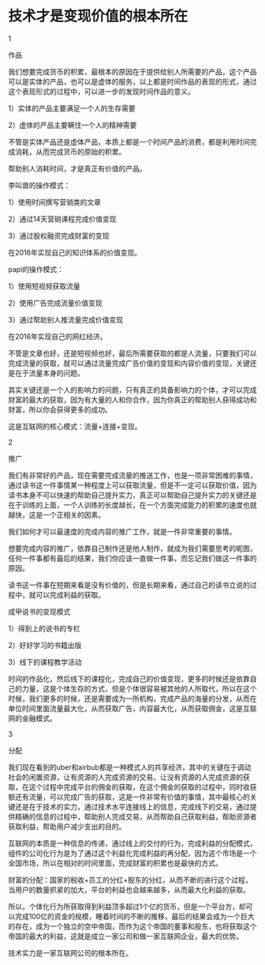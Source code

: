 # 技术才是变现价值的根本所在

1

作品

我们想要完成货币的积累，最根本的原因在于提供给别人所需要的产品，这个产品可以是实体的产品，也可以是虚体的服务，以上都是时间作品的表现的形式，通过这个表现形式的过程中，可以进一步的发现时间作品的意义。

1）实体的产品主要满足一个人的生存需要

2）虚体的产品主要瞒住一个人的精神需要

不管是实体产品还是虚体产品，本质上都是一个时间产品的消费，都是利用时间完成消耗，从而完成货币的原始的积累。

帮助别人消耗时间，才是真正有价值的产品。

李叫兽的操作模式：

1）使用时间撰写营销类的文章

2）通过14天营销课程完成价值变现

3）通过股权融资完成财富的变现

在2016年实现自己的知识体系的价值变现。

papi的操作模式：

1）使用短视频获取流量

2）使用广告完成流量价值变现

3）通过帮助别人推流量完成价值变现

在2016年实现自己的网红经济。

不管是文章也好，还是短视频也好，最后所需要获取的都是人流量，只要我们可以完成流量的获取，就可以通过流量完成广告价值的变现和内容价值的变现，关键还是在于流量本身的问题。

其实关键还是一个人的影响力的问题，只有真正的具备影响力的个体，才可以完成财富的最大的获取，因为有大量的人和你合作，因为你真正的帮助别人获得成功和财富，所以你会获得更多的成功。

这是互联网的核心模式：流量+连接+变现。

2

推广

我们有非常好的产品，现在需要完成流量的推送工作，也是一项非常困难的事情，通过读书这一件事情某一种程度上可以获取流量，但是不一定可以获取价值，因为读书本身不可以快速的帮助自己提升实力，真正可以帮助自己提升实力的关键还是在于训练的上面，一个人训练的长度越长，在一个方面完成能力的积累的速度也就越快，这是一个正相关的因素。

我们如何才可以最速度的完成内容的推广工作，就是一件非常重要的事情。

想要完成内容的推广，依靠自己制作还是他人制作，就成为我们需要思考的昵图，任何一件事都有最后的结果，我们你应该一直做一件事，而忘记我们做这一件事的原因。

读书这一件事在短期来看是没有价值的，但是长期来看，通过自己的读书立说的过程中，就可以完成利益的获取。

成甲说书的变现模式

1）得到上的说书的专栏

2）好好学习的书籍出版

3）线下的课程教学活动

时间的作品化，然后线下的课程化，完成自己的价值变现，更多的时候还是依靠自己的力量，这是个体生存的方式，但是个体很容易被其他的人所取代，所以在这个时候，我们更多的时候，还是需要成为一所机构，完成产品的海量的分发，从而在单位时间里面流量最大化，从而获取广告，内容最大化，从而获取佣金，这是互联网的金融模式。

3

分配

我们现在看到的uber和airbub都是一种模式人的共享经济，其中的关键在于调动社会的闲置资源，让有资源的人完成资源的交易，让没有资源的人完成资源的获取，在这个过程中完成平台的佣金的获取，在这个佣金的获取的过程中，同时收获额还有流量，可以完成广告的获取，这是一件非常有价值的事情，其中最核心的关键还是在于技术的实力，通过技术水平连接线上的信息，完成线下的交易，通过提供精确的信息的过程中，帮助别人完成交易，从而帮助自己获取利益，帮助资源者获取利益，帮助用户减少支出的目的。

互联网的本质是一种信息的传递，通过线上的交付的行为，完成利益的分配模式，组件的公司化行为是为了通过这个利益化完成利益的再分配，因为这个市场是一个全国市场，所以在相对的时间里面，完成财富的积累也是最快的方式。

财富的分配：国家的税收+员工的分红+股东的分红，从而不断的进行这个过程，当用户的数量抓紧的加大，平台的利益也会越来越多，从而最大化利益的获取。

所以，个体化行为所获取得到利益顶多超过1个亿的货币，但是一个平台方，却可以完成100亿的资金的规模，睡着时间的不断的推移，最后的结果会成为一个巨大的存在，成为一个独立的空中帝国，而作为这个帝国的董事和股东，也将获取这个帝国的最大的利益，这就是成立一家公司和做一家互联网企业，最大的优势。

技术实力是一家互联网公司的根本所在。
